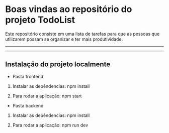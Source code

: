 # Boas vindas ao repositório do projeto TodoList 

Este repositório consiste em uma lista de tarefas para que as pessoas que utilizarem possam se organizar e ter mais produtividade.

---

---

## Instalação do projeto localmente
- Pasta frontend

1. Instalar as depêndencias: npm install

2. Para rodar a aplicação: npm start


- Pasta backend 

1. Instalar as depêndencias: npm install

2. Para rodar a aplicação: npm run dev
